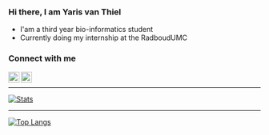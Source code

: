 ### Hi there, I am Yaris van Thiel 
* I'am a third year bio-informatics student
* Currently doing my internship at the RadboudUMC

### Connect with me
[<img align="left" alt="LinkedIn" width="22px" src="https://cdn.jsdelivr.net/npm/simple-icons@v3/icons/linkedin.svg" />](https://www.linkedin.com/in/yarisvanthiel)
[<img align="left" alt="Gmail" width="22px" src="https://cdn.jsdelivr.net/npm/simple-icons@v3/icons/gmail.svg" />](mailto:https://www.linkedin.com/in/yarisvanthiel)

<br />

---
[![Stats](https://github-readme-stats.vercel.app/api?username=yarisvt&show_icons=true&hide_border=true&theme=dark)](https://github-readme-stats.vercel.app/api?username=yarisvt&show_icons=true&hide_border=true&theme=dark)

---
[![Top Langs](https://github-readme-stats.vercel.app/api/top-langs/?username=yarisvt&layout=compact&theme=dark)](https://github.com/yarisvt/github-readme-stats)


